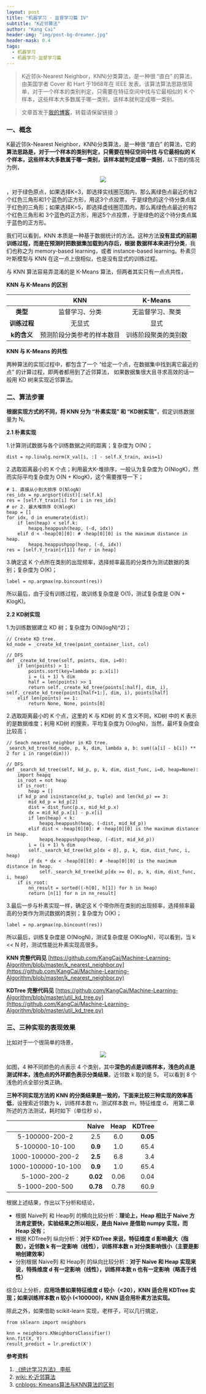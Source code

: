 ```yaml
---
layout: post
title: "机器学习 · 监督学习篇 IV"
subtitle: "K近邻算法"
author: "Kang Cai"
header-img: "img/post-bg-dreamer.jpg"
header-mask: 0.4
tags:
  - 机器学习
  - 机器学习·监督学习篇
---
```


> K近邻(k-Nearest Neighbor，KNN)分类算法，是一种很 “直白” 的算法，由美国学者 Cover 和 Hart 于1968年在 IEEE 发表。该算法算法思路很简单，对于一个样本的类别判定，只需要在特征空间中找与它最相似的 K 个样本，这些样本大多数属于哪一类别，该样本就判定成哪一类别。

> 文章首发于[我的博客](https://kangcai.github.io/)，转载请保留链接 ;)

### 一、概念

K最近邻(k-Nearest Neighbor，KNN)分类算法，是一种很 “直白” 的算法，它的**算法思路是，对于一个样本的类别判定，只需要在特征空间中找
与它最相似的 K 个样本，这些样本大多数属于哪一类别，该样本就判定成哪一类别**，以下图的情况为例，

<center>
<img src="https://kangcai.github.io/img/in-post/post-ml/knn_1.jpg"/>
</center>

，对于绿色原点，如果选择K=3，即选择实线圈范围内，那么离绿色点最近的有2个红色三角形和1个蓝色的正方形，用这3个点投票，
于是绿色的这个待分类点属于红色的三角形；如果选择K=5，即选择虚线圈范围内，那么离绿色点最近的有2个红色三角形和
3个蓝色的正方形，用这5个点投票，于是绿色的这个待分类点属于蓝色的正方形。

我们可以看到，KNN 本质是一种基于数据统计的方法。这种方法**没有显式的前期训练过程，而是在预测时把数据集加载到内存后，根据
数据样本来进行分类**，我们也称之为 memory-based learning，或者 instance-based learning。朴素贝叶斯模型与 KNN 在这一点上很相似，也是没有显式的训练过程。

与 KNN 算法容易弄混淆的是 K-Means 算法，但两者其实只有一点点共性，

**KNN 与 K-Means 的区别**

| | KNN | K-Means |
| :-----------:| :----------: |:----------: | 
| **类型** | 监督学习、分类 | 无监督学习、聚类 |
| **训练过程** | 无显式 | 显式 |
| **k的含义** | 预测阶段分类参考的样本数目 | 训练阶段聚类的类别数 |

**KNN 与 K-Means 的共性**

两种算法的实现过程中，都包含了一个 “给定一个点，在数据集中找到离它最近的点” 的计算过程，即两者都用到了近邻算法，
如果数据集很大且寻求高效的话一般用 KD 树来实现近邻算法。

### 二、算法步骤

**根据实现方式的不同，将 KNN 分为 “朴素实现” 和 “KD树实现”**，假定训练数据量为 N。

**2.1 朴素实现**

1.计算测试数据与各个训练数据之间的距离；复杂度为 O(N)；

```buildoutcfg
dist = np.linalg.norm(X_val[i, :] - self.X_train, axis=1)
```

2.选取距离最小的 K 个点；利用最大K-堆排序，一般认为复杂度为 O(NlogK)，然而实际平均复杂度为 O(N + KlogK)，这个需要推导一下；

```buildoutcfg
# 1. 直接从小到大排序 O(NlogN)
res_idx = np.argsort(dist)[:self.k]
res = [self.Y_train[i] for i in res_idx]
# or 2. 最大堆排序 O(NlogK)
heap = []
for idx, d in enumerate(dist):
    if len(heap) < self.k:
        heapq.heappush(heap, (-d, idx))
    elif d < -heap[0][0]: # -heap[0][0] is the maximum distance in heap.
        heapq.heappushpop(heap, (-d, idx))
res = [self.Y_train[r[1]] for r in heap]
```

3.确定这 K 个点所在类别的出现频率，选择频率最高的分类作为测试数据的类别；复杂度为 O(K)；

```buildoutcfg
label = np.argmax(np.bincount(res))
```

所以最后，由于没有训练过程，故训练复杂度是 O(1)，测试复杂度是 O(N + KlogK)。

**2.2 KD树实现**

1.为训练数据建立 KD 树；复杂度为 O(N(logN)^2)；

```buildoutcfg
// Create KD tree.
kd_node = _create_kd_tree(point_container_list, col)

// DFS
def _create_kd_tree(self, points, dim, i=0):
    if len(points) > 1:
        points.sort(key=lambda p: p.x[i])
        i = (i + 1) % dim
        half = len(points) >> 1
        return self._create_kd_tree(points[:half], dim, i), self._create_kd_tree(points[half+1:], dim, i), points[half]
    elif len(points) == 1:
        return None, None, points[0]
```

2.选取距离最小的 K 个点，这里的 K 与 KD树 的 K 含义不同，KD树 中的 K 表示的是数据维度；利用 KD树 的搜索，平均复杂度为 O(logN)，当然，最坏复杂度会比较高；

```buildoutcfg
// Seach nearest neighbor in KD tree.
_search_kd_tree(kd_node, p, k, dim, lambda a, b: sum((a[i] - b[i]) ** 2 for i in range(dim)))

// DFS
def _search_kd_tree(self, kd_p, p, k, dim, dist_func, i=0, heap=None):
    import heapq
    is_root = not heap
    if is_root:
        heap = []
    if kd_p and isinstance(kd_p, tuple) and len(kd_p) == 3:
        mid_kd_p = kd_p[2]
        dist = dist_func(p.x, mid_kd_p.x)
        dx = mid_kd_p.x[i] - p.x[i]
        if len(heap) < k:
            heapq.heappush(heap, (-dist, mid_kd_p))
        elif dist < -heap[0][0]: # -heap[0][0] is the maximum distance in heap.
            heapq.heappushpop(heap, (-dist, mid_kd_p))
        i = (i + 1) % dim
        self._search_kd_tree(kd_p[dx < 0], p, k, dim, dist_func, i, heap)
        if dx * dx < -heap[0][0]: # -heap[0][0] is the maximum distance in heap.
            self._search_kd_tree(kd_p[dx >= 0], p, k, dim, dist_func, i, heap)
    if is_root:
        nn_result = sorted((-h[0], h[1]) for h in heap)
        return [n[1] for n in nn_result]
```

3.最后一步与朴素实现一样，确定这 K 个带你所在类别的出现频率，选择频率最高的分类作为测试数据的类别；复杂度为 O(K)；

```buildoutcfg
label = np.argmax(np.bincount(res))
```

所以最后，训练复杂度是 O(NlogN)，测试复杂度是 O(KlogN)，可以看到，当 k << N 时，测试性能比朴素实现高很多。

**KNN 完整代码见** [https://github.com/KangCai/Machine-Learning-Algorithm/blob/master/k_nearest_neighbor.py](https://github.com/KangCai/Machine-Learning-Algorithm/blob/master/k_nearest_neighbor.py)

**KDTree 完整代码见** [https://github.com/KangCai/Machine-Learning-Algorithm/blob/master/util_kd_tree.py](https://github.com/KangCai/Machine-Learning-Algorithm/blob/master/util_kd_tree.py)

### 三、三种实现的表现效果

比如对于一个很简单的场景，

<center>
<img src="https://kangcai.github.io/img/in-post/post-ml/knn_1.png"/>
</center>

如图，4 种不同颜色的点表示 4 个类别，其中**深色的点是训练样本，浅色的点是测试样本，浅色点的外环颜色表示分类结果**，近邻数 k 取的是 5，
可以看到 8 个浅色的点全部分类正确。

**三种不同实现方法的 KNN 的分类结果是一致的，下面来比较三种实现的效率高低**，设搜索近邻数为 k，训练样本数 n，测试样本数 m，特征维度 d，
用第二章所述的方法测试，耗时如下（单位秒 s），

| | Naive | Heap | KDTree |
| :-----------:| :----------: |:----------: | ----------: | 
| 5-100000-200-2 | 2.5 | 6.0 | **0.05** |
| 5-100000-10-100 | **0.9**| 1.0 | 65.4 |
| 1000-100000-200-2 | **2.5** | 6.8 | 3.4 |  
| 1000-100000-10-100 | **0.9** | 1.0 | 65.4 |
| 5-1000-200-2 | **0.02** | 0.06 | 0.04 |
| 5-1000-200-500 | **0.78** | 0.78 | 60.9 |

根据上述结果，作出以下分析和结论，

* 根据 Naive列 和 Heap列 的横向比较分析：**理论上，Heap 相比于 Naive 方法肯定要快，实验结果之所以相反，是由 Naive 是借助 numpy 实现，而 Heap 没有**；
* 根据 KDTree列 纵向分析：**对于 KDTree 来说，特征维度 d 影响最大（指数），近邻数 k 有一定影响（线性），训练样本数 n 对分类影响很小（主要是影响创建效率）**
* 分别根据 Naive列 和 Heap列 的纵向比较分析：**对于 Naive 和 Heap 实现来说，特殊维度 d 有一定影响（线性），训练样本数 n 也有一定影响（略高于线性）**

综合以上分析，**应用场景如果特征维度 d 较小（<20），KNN 适合用 KDTree 实现；如果训练样本数 n 较小 (<100000)，KNN 适合用朴素方法实现。**

除此之外，如果借助 scikit-learn 实现，老样子，可以几行搞定，

```buildoutcfg
from sklearn import neighbors

knn = neighbors.KNeighborsClassifier()
knn.fit(X, Y)
result_predict = lr.predict(X')
```

**参考资料**

1. [《统计学习方法》 李航](https://book.douban.com/subject/10590856/)
2. [wiki: K-近邻算法](https://zh.wikipedia.org/wiki/%E6%9C%80%E8%BF%91%E9%84%B0%E5%B1%85%E6%B3%95)
3. [cnblogs: Kmeans算法与KNN算法的区别](https://www.cnblogs.com/peizhe123/p/4619066.html)